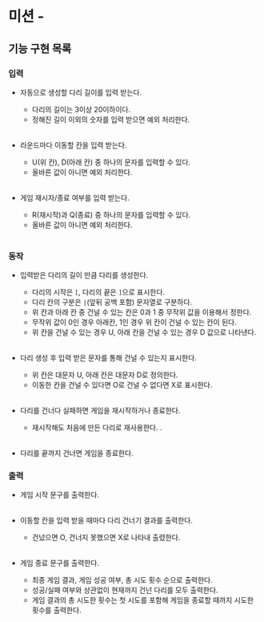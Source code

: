 # 미션 - 

## 기능 구현 목록

### 입력 
- 자동으로 생성할 다리 길이를 입력 받는다.
  - 다리의 길이는 3이상 20이하이다.
  - 정해진 길이 이외의 숫자를 입력 받으면 예외 처리한다.
  </br></br>

- 라운드마다 이동할 칸을 입력 받는다.
  - U(위 칸), D(아래 칸) 중 하나의 문자를 입력할 수 있다.
  - 올바른 값이 아니면 예외 처리한다.
    </br></br>

- 게임 재시자/종료 여부를 입력 받는다.
  - R(재시작)과 Q(종료) 중 하나의 문자를 입력할 수 있다.
  - 올바른 값이 아니면 예외 처리한다.
    </br></br>

### 동작
- 입력받은 다리의 길이 만큼 다리를 생성한다.
  - 다리의 시작은 ``[``, 다리의 끝은 ``]``으로 표시한다.
  - 다리 칸의 구분은 ``|``(앞뒤 공백 포함) 문자열로 구분하다.
  - 위 칸과 아래 칸 중 건널 수 있는 칸은 0과 1 중 무작위 값을 이용해서 정한다.
  - 무작위 값이 0인 경우 아래칸, 1인 경우 위 칸이 건널 수 있는 칸이 된다.
  - 위 칸을 건널 수 있는 경우 U, 아래 칸을 건널 수 있는 경우 D 값으로 나타낸다.
    </br></br>

- 다리 생성 후 입력 받은 문자를 통해 건널 수 있는지 표시한다.
  - 위 칸은 대문자 U, 아래 칸은 대문자 D로 정의한다.
  - 이동한 칸을 건널 수 있다면 O로 건널 수 없다면 X로 표시한다.
    </br></br>

- 다리를 건너다 실패하면 게임을 재시작하거나 종료한다.
  - 재시작해도 처음에 만든 다리로 재사용한다. .
    </br></br>

- 다리를 끝까지 건너면 게임을 종료한다.

### 출력
- 게임 시작 문구를 출력한다.
  </br></br>

- 이동할 칸을 입력 받을 때마다 다리 건너기 결과를 출력한다.
  - 건넜으면 O, 건너지 못했으면 X로 나타내 출렸한다.
    </br></br>

- 게임 종료 문구를 출력한다.
  - 최종 게임 결과, 게임 성공 여부, 총 시도 횟수 순으로 출력한다.
  - 성공/실패 여부와 상관없이 현재까지 건넌 다리를 모두 출력한다.
  - 게임 결과의 총 시도한 횟수는 첫 시도를 포함해 게임을 종료할 때까지 시도한 횟수를 출력한다.